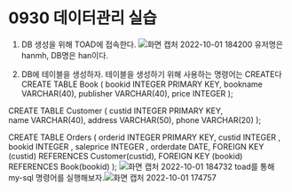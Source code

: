 # 0930 데이터관리 실습

1. DB 생성을 위해 TOAD에 접속한다.
![화면 캡처 2022-10-01 184200](https://user-images.githubusercontent.com/114793024/193403435-991d70a3-bd5b-4e08-9e5e-14c5de3c2d7a.png)
유저명은 hanmh, DB명은 han이다. 

2. DB에 테이블을 생성하자.
테이블을 생성하기 위해 사용하는 명령어는 CREATE다
CREATE TABLE Book (
  bookid      INTEGER PRIMARY KEY,
  bookname    VARCHAR(40),
  publisher   VARCHAR(40),
  price       INTEGER 
);

CREATE TABLE  Customer (
  custid      INTEGER PRIMARY KEY,  
  name        VARCHAR(40),
  address     VARCHAR(50), 
  phone       VARCHAR(20) 
);

CREATE TABLE Orders (
  orderid INTEGER PRIMARY KEY, 
  custid  INTEGER , 
  bookid  INTEGER , 
  saleprice INTEGER ,
  orderdate DATE,
  FOREIGN KEY (custid) REFERENCES Customer(custid),
  FOREIGN KEY (bookid) REFERENCES Book(bookid)
); 
![화면 캡처 2022-10-01 184732](https://user-images.githubusercontent.com/114793024/193403543-de30ba11-6639-4839-a782-b47cfcc5ef21.png)
toad를 통해 my-sql 명령어를 실행해보자.![화면 캡처 2022-10-01 174757](https://user-images.githubusercontent.com/114793024/193402307-7fb31b27-34d1-4838-9f98-4acd81dc1ed6.png)

<!--stackedit_data:
eyJoaXN0b3J5IjpbLTE4ODYwMjcxNTAsMTUxMzM1NzU1NiwtNj
Q2MTgwMjQxLC0xOTM0MzMzOTczLC0yMDAyMzgyMjE1LDE4MDI5
ODcyNzVdfQ==
-->
